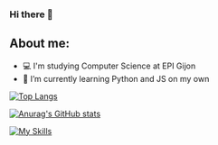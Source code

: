 ### Hi there 👋

<!--
**juan75555/juan75555** is a ✨ _special_ ✨ repository because its `README.md` (this file) appears on your GitHub profile.

Here are some ideas to get you started:

- 🔭 I’m currently working on ...
- 🌱 I’m currently learning ...
- 👯 I’m looking to collaborate on ...
- 🤔 I’m looking for help with ...
- 💬 Ask me about ...
- 📫 How to reach me: ...
- 😄 Pronouns: ...
- ⚡ Fun fact: ...
-->
## About me:
  -  💻 I'm studying Computer Science at EPI Gijon
  -  🎯 I’m currently learning Python and JS on my own


[![Top Langs](https://github-readme-stats.vercel.app/api/top-langs/?username=ruflas&layout=compact&theme=synthwave)](https://github.com/ruflas/github-readme-stats)



[![Anurag's GitHub stats](https://github-readme-stats.vercel.app/api?username=ruflas)](https://github.com/ruflas/github-readme-stats)

[![My Skills](https://skillicons.dev/icons?i=java,nodejs,python,linux,docker&perline=3)](https://skillicons.dev)
